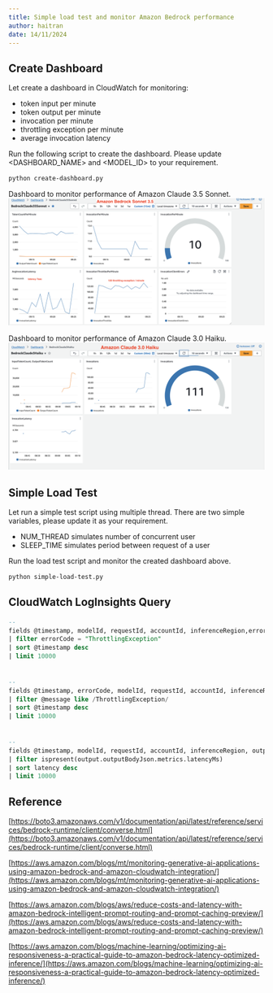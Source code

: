 ```yaml
---
title: Simple load test and monitor Amazon Bedrock performance
author: haitran
date: 14/11/2024
---
```


## Create Dashboard

Let create a dashboard in CloudWatch for monitoring:

- token input per minute
- token output per minute
- invocation per minute
- throttling exception per minute
- average invocation latency

Run the following script to create the dashboard. Please update <DASHBOARD_NAME> and <MODEL_ID> to your requirement.

```bash
python create-dashboard.py
```

Dashboard to monitor performance of Amazon Claude 3.5 Sonnet.
![dashboard-claude-3.5-sonnet](./../assets/dashboard-claude-35-sonnet.png)

Dashboard to monitor performance of Amazon Claude 3.0 Haiku.
![dashboard-claude-3.5-sonnet](./../assets/dashboard-claude-30-haiku.png)

## Simple Load Test

Let run a simple test script using multiple thread. There are two simple variables, please update it as your requirement.

- NUM_THREAD simulates number of concurrent user
- SLEEP_TIME simulates period between request of a user

Run the load test script and monitor the created dashboard above.

```bash
python simple-load-test.py
```

## CloudWatch LogInsights Query

```sql
--
fields @timestamp, modelId, requestId, accountId, inferenceRegion,errorCode, @message
| filter errorCode = "ThrottlingException"
| sort @timestamp desc
| limit 10000


--
fields @timestamp, errorCode, modelId, requestId, accountId, inferenceRegion, @message
| filter @message like /ThrottlingException/
| sort @timestamp desc
| limit 10000


--
fields @timestamp, modelId, requestId, accountId, inferenceRegion, output.outputBodyJson.metrics.latencyMs as latency, input.inputTokenCount, output.outputBodyJson.usage.outputTokens, @message
| filter ispresent(output.outputBodyJson.metrics.latencyMs)
| sort latency desc
| limit 10000
```

## Reference

[https://boto3.amazonaws.com/v1/documentation/api/latest/reference/services/bedrock-runtime/client/converse.html](https://boto3.amazonaws.com/v1/documentation/api/latest/reference/services/bedrock-runtime/client/converse.html)

[https://aws.amazon.com/blogs/mt/monitoring-generative-ai-applications-using-amazon-bedrock-and-amazon-cloudwatch-integration/](https://aws.amazon.com/blogs/mt/monitoring-generative-ai-applications-using-amazon-bedrock-and-amazon-cloudwatch-integration/)

[https://aws.amazon.com/blogs/aws/reduce-costs-and-latency-with-amazon-bedrock-intelligent-prompt-routing-and-prompt-caching-preview/](https://aws.amazon.com/blogs/aws/reduce-costs-and-latency-with-amazon-bedrock-intelligent-prompt-routing-and-prompt-caching-preview/)

[https://aws.amazon.com/blogs/machine-learning/optimizing-ai-responsiveness-a-practical-guide-to-amazon-bedrock-latency-optimized-inference/](https://aws.amazon.com/blogs/machine-learning/optimizing-ai-responsiveness-a-practical-guide-to-amazon-bedrock-latency-optimized-inference/)
